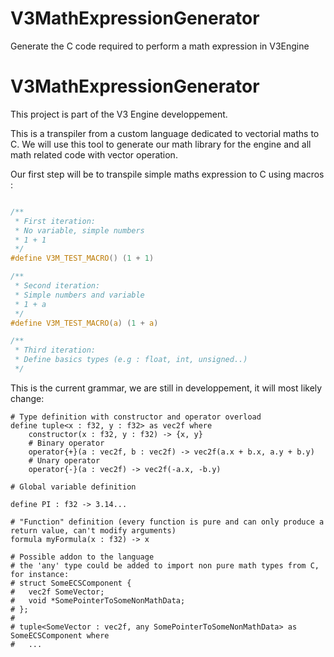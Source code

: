 # V3MathExpressionGenerator
Generate the C code required to perform a math expression in V3Engine
# V3MathExpressionGenerator

This project is part of the V3 Engine developpement.

This is a transpiler from a custom language dedicated to vectorial maths to C.
We will use this tool to generate our math library for the engine and all math related code with vector operation.

Our first step will be to transpile simple maths expression to C using macros :
```c

/**
 * First iteration:
 * No variable, simple numbers
 * 1 + 1
 */
#define V3M_TEST_MACRO() (1 + 1)

/**
 * Second iteration:
 * Simple numbers and variable
 * 1 + a
 */
#define V3M_TEST_MACRO(a) (1 + a)

/**
 * Third iteration:
 * Define basics types (e.g : float, int, unsigned..)
 */

```

This is the current grammar, we are still in developpement, it will most likely change:

```
# Type definition with constructor and operator overload
define tuple<x : f32, y : f32> as vec2f where
    constructor(x : f32, y : f32) -> {x, y}
    # Binary operator
    operator{+}(a : vec2f, b : vec2f) -> vec2f(a.x + b.x, a.y + b.y)
    # Unary operator
    operator{-}(a : vec2f) -> vec2f(-a.x, -b.y)

# Global variable definition

define PI : f32 -> 3.14...

# "Function" definition (every function is pure and can only produce a return value, can't modify arguments)
formula myFormula(x : f32) -> x

# Possible addon to the language
# the 'any' type could be added to import non pure math types from C, for instance:
# struct SomeECSComponent {
#   vec2f SomeVector;
#   void *SomePointerToSomeNonMathData;
# };
#
# tuple<SomeVector : vec2f, any SomePointerToSomeNonMathData> as SomeECSComponent where
#   ...

```
